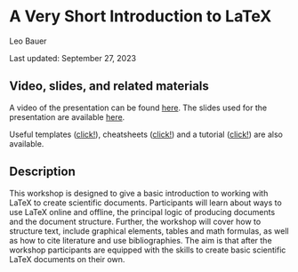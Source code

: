 # A Very Short Introduction to LaTeX

Leo Bauer

Last updated: September 27, 2023

## Video, slides, and related materials

A video of the presentation can be found [here](https://umd.box.com/s/41q3ysw9e1kka035lw68xqsnplzhkxh6). The slides used for the presentation are available [here](https://github.com/gsa-gvpt/gvpt-methods/blob/master/introLaTeX/A%20Very%20Short%20Introduction%20to%20LaTeX.pdf).

Useful templates ([click!](https://github.com/gsa-gvpt/gvpt-methods/tree/master/introLaTeX/Templates)), cheatsheets ([click!](https://github.com/gsa-gvpt/gvpt-methods/tree/master/introLaTeX/Cheat%20Sheets)) and a tutorial ([click!](https://github.com/gsa-gvpt/gvpt-methods/tree/master/introLaTeX/Tutorial)) are also available.

## Description

This workshop is designed to give a basic introduction to working with LaTeX to create scientific documents. Participants will learn about ways to use LaTeX online and offline, the principal logic of producing documents and the document structure. Further, the workshop will cover how to structure text, include graphical elements, tables and math formulas, as well as how to cite literature and use bibliographies. The aim is that after the workshop participants are equipped with the skills to create basic scientific LaTeX documents on their own.
